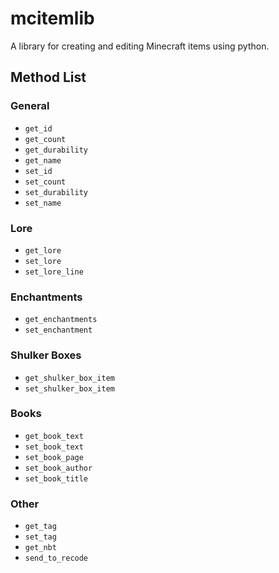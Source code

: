 # mcitemlib

A library for creating and editing Minecraft items using python.

## Method List

### General
 - `get_id`
 - `get_count`
 - `get_durability`
 - `get_name`
 - `set_id`
 - `set_count`
 - `set_durability`
 - `set_name`

### Lore
 - `get_lore`
 - `set_lore`
 - `set_lore_line`

### Enchantments
 - `get_enchantments`
 - `set_enchantment`

### Shulker Boxes
 - `get_shulker_box_item`
 - `set_shulker_box_item`

### Books
 - `get_book_text`
 - `set_book_text`
 - `set_book_page`
 - `set_book_author`
 - `set_book_title`

### Other
 - `get_tag`
 - `set_tag`
 - `get_nbt`
 - `send_to_recode`